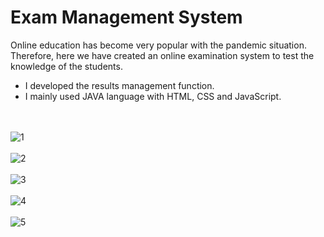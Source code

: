 # Exam Management System
 Online education has become very popular with the pandemic situation. Therefore, here we have created an online examination system to test the knowledge of the students.
 * I developed the results management function.
 * I mainly used JAVA language with HTML, CSS and JavaScript.
 
  <br> <br>
![1](https://user-images.githubusercontent.com/96550083/152043836-e4f46738-7043-4015-b815-15b4a4d93dc5.png)
<br> <br>
![2](https://user-images.githubusercontent.com/96550083/152043845-a9408470-08e9-4113-8f01-228c0e33b2ba.png)
<br> <br>
![3](https://user-images.githubusercontent.com/96550083/152043851-dcc43702-b93c-4fb9-9418-08fd8638c982.png)
<br> <br>
![4](https://user-images.githubusercontent.com/96550083/152043862-655818c3-5576-453c-8013-90e2bf0e83c0.png)
<br> <br>
![5](https://user-images.githubusercontent.com/96550083/152043870-ebf11778-10ee-456a-b687-0daddc61600f.png)
<br> <br>
